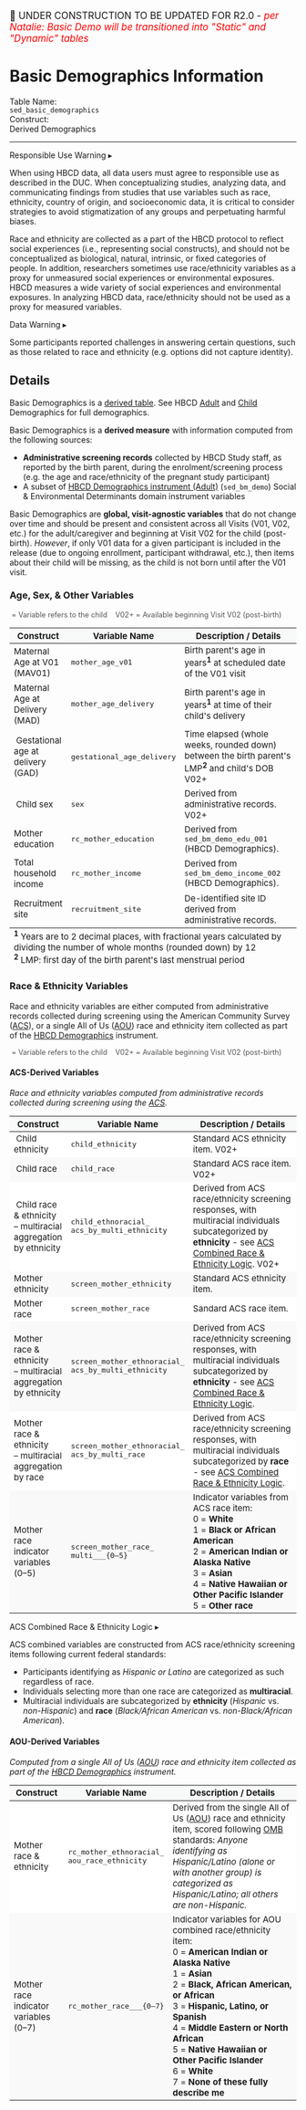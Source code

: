 <p style="font-size: 1.2em;">🚧 UNDER CONSTRUCTION TO BE UPDATED FOR R2.0 - <i style="color: red;">per Natalie: Basic Demo will be transitioned into "Static" and "Dynamic" tables</i></p>

# Basic Demographics Information

<div class="info-block">
  <div class="info-row">
    <div class="info-label"><i class="fa fa-table"></i> Table Name:</div>
    <div class="info-value"><code>sed_basic_demographics</code></div>
  </div>
  <div class="info-row">
    <div class="info-label"><i class="fa-solid fa-tape"></i> Construct:</div>
    <div class="info-value">Derived Demographics</div>
  </div>
</div>

---------------------------------------------

<div id="alert" class="alert-banner" onclick="toggleCollapse(this)">
  <span class="emoji"><i class="fas fa-exclamation-circle"></i></span>
  <span class="text-with-link">
  <span class="text">Responsible Use Warning</span>
  <a class="anchor-link" href="#alert" title="Copy link">
  <i class="fa-solid fa-link"></i>
  </a>
  </span>
  <span class="arrow">▸</span>
</div>
<div class="alert-collapsible-content">
<p>When using HBCD data, all data users must agree to responsible use as described in the DUC. When conceptualizing studies, analyzing data, and communicating findings from studies that use variables such as race, ethnicity, country of origin, and socioeconomic data, it is critical to consider strategies to avoid stigmatization of any groups and perpetuating harmful biases.</p> 
<p>Race and ethnicity are collected as a part of the HBCD protocol to reflect social experiences (i.e., representing social constructs), and should not be conceptualized as biological, natural, intrinsic, or fixed categories of people. In addition, researchers sometimes use race/ethnicity variables as a proxy for unmeasured social experiences or environmental exposures. HBCD measures a wide variety of social experiences and environmental exposures. In analyzing HBCD data, race/ethnicity should not be used as a proxy for measured variables.</p>
</div>

<div id="warning" class="warning-banner" onclick="toggleCollapse(this)">
    <span class="emoji"><i class="fas fa-exclamation-triangle"></i></span>
  <span class="text-with-link">
  <span class="text">Data Warning</i></span>
  <a class="anchor-link" href="#warning" title="Copy link">
  <i class="fa-solid fa-link"></i>
  </a>
  </span>
  <span class="arrow">▸</span>
</div>
<div class="warning-collapsible-content">
<p>Some participants reported challenges in answering certain questions, such as those related to race and ethnicity (e.g. options did not capture identity).</p> 
</div>

## Details

<p>
<div class="table-banner">
  <span class="emoji"><i class="fa-regular fa-lightbulb"></i></span>
  <span class="text">Basic Demographics is a <a href="../../../access/metadata/#exceptions-derived" target="_blank">derived table</a>. See HBCD <a href="../../SED/demo-cg/" target="_blank">Adult</a> and <a href="../../SED/demo-ch/" target="_blank">Child</a> Demographics for full demographics.</span>
</div>
</p>

Basic Demographics is a **derived measure** with information computed from the following sources: 

- **Administrative screening records** collected by HBCD Study staff, as reported by the birth parent, during the enrolment/screening process (e.g. the age and race/ethnicity of the pregnant study participant)
- A subset of <a href="../../SED/demo-cg/" target="_blank">HBCD Demographics instrument (Adult)</a> (`sed_bm_demo`) Social & Environmental Determinants domain instrument variables 

Basic Demographics are **global, visit-agnostic variables** that do not change over time and should be present and consistent across all Visits (V01, V02, etc.) for the adult/caregiver and beginning at Visit V02 for the child (post-birth). *However*, if only V01 data for a given participant is included in the release (due to ongoing enrollment, participant withdrawal, etc.), then items about their child will be missing, as the child is not born until after the V01 visit.

### Age, Sex, & Other Variables

<p style="font-size: 0.9em; color: #555;">
<i class="fa-solid fa-baby"></i>&nbsp;= Variable refers to the child &nbsp;&nbsp;
<span class="pill-badge">V02+</span>&nbsp;= Available beginning Visit V02 (post-birth)
</p>
<table class="compact-table-no-vertical-lines" style="width: 100%; border-collapse: collapse; table-layout: fixed; font-size: 15px;">
<tfoot><tr><td colspan="3" style="word-wrap: break-word; white-space: normal;">
  <sup><b>1</b></sup> Years are to 2 decimal places, with fractional years calculated by dividing the number of whole months (rounded down) by 12<br>
  <sup><b>2</b></sup> LMP: first day of the birth parent's last menstrual period</td></tr></tfoot>
<thead>
  <tr style="background-color: #f8f9f9;">
    <th style="width: 20%;">Construct</th>
    <th style="width: 20%;">Variable Name</th>
    <th style="width: 60%;">Description / Details</th>
  </tr>
</thead>
<tbody>
<tr>
<td>Maternal Age at V01 (MAV01)</td>
<td><code>mother_age_v01</code></td>
<td style="word-wrap: break-word; white-space: normal;">
  Birth parent's age in years<sup><b>1</b></sup> at scheduled date of the V01 visit</td>
</tr>
<tr>
<tr>
<td>Maternal Age at Delivery (MAD)</td>
<td><code>mother_age_delivery</code></td>
<td style="word-wrap: break-word; white-space: normal;">
  Birth parent's age in years<sup><b>1</b></sup> at time of their child's delivery</td>
</tr>
<tr>
  <td><i class="fa-solid fa-baby"></i>&nbsp;Gestational age at delivery (GAD)</td>
  <td><code>gestational_age_delivery</code></td>
  <td style="word-wrap: break-word; white-space: normal;">
    Time elapsed (whole weeks, rounded down) between the birth parent's LMP<sup><b>2</b></sup> and child's DOB <span class="pill-badge">V02+</span></td>
</tr>
<tr>
  <td><i class="fa-solid fa-baby"></i>&nbsp;Child sex</td>
  <td><code>sex</code></td>
  <td>Derived from administrative records. <span class="pill-badge">V02+</span></td>
</tr>
<tr>
  <td>Mother education</td>
  <td><code>rc_mother_education</code></td>
  <td>Derived from <code>sed_bm_demo_edu_001</code> (HBCD Demographics).</td>
</tr>
<tr>
  <td>Total household income</td>
  <td><code>rc_mother_income</code></td>
  <td>Derived from <code>sed_bm_demo_income_002</code> (HBCD Demographics).</td>
</tr>
<tr>
  <td>Recruitment site</td>
  <td><code>recruitment_site</code></td>
  <td>De-identified site ID derived from administrative records.</td>
</tr>
</tbody>
</table>

### Race & Ethnicity Variables

Race and ethnicity variables are either computed from administrative records collected during screening using the American Community Survey ([ACS](https://www.census.gov/programs-surveys/acs.html)), or a single All of Us (<a href="https://support.researchallofus.org/hc/en-us/articles/360039299632-Race-and-ethnicity-generalizations" target="_blank">AOU</a>) race and ethnicity item collected as part of the <a href="../../SED/demo-cg/" target="_blank">HBCD Demographics</a> instrument.

<p style="font-size: 0.9em; color: #555;">
<i class="fa-solid fa-baby"></i>&nbsp;= Variable refers to the child &nbsp;&nbsp;
<span class="pill-badge">V02+</span>&nbsp;= Available beginning Visit V02 (post-birth)
</p>

#### ACS-Derived Variables
*Race and ethnicity variables computed from administrative records collected during screening using the [ACS](https://www.census.gov/programs-surveys/acs.html).*

<table class="compact-table-no-vertical-lines" style="width: 100%; border-collapse: collapse; table-layout: fixed; font-size: 15px;">
<thead>
  <tr style="background-color: #f8f9f9;">
    <th style="width: 20%;">Construct</th>
    <th style="width: 20%;">Variable Name</th>
    <th style="width: 60%;">Description / Details</th>
  </tr>
</thead>
<tbody>
<tr style="background-color: #ffffff;">
  <td><i class="fa-solid fa-baby"></i>&nbsp;Child ethnicity</td>
  <td><code>child_ethnicity</code></td>
  <td>Standard ACS ethnicity item. <span class="pill-badge">V02+</span></td>
</tr>
<tr style="background-color: #f9f9f9;">
  <td><i class="fa-solid fa-baby"></i>&nbsp;Child race</td>
  <td><code>child_race</code></td>
  <td>Standard ACS race item. <span class="pill-badge">V02+</span></td>
</tr>
<tr style="background-color: #ffffff;">
  <td><i class="fa-solid fa-baby"></i>&nbsp;Child race &amp; ethnicity<br>– multiracial aggregation by ethnicity</td>
  <td><code>child_ethnoracial_<br>acs_by_multi_ethnicity</code></td>
  <td style="word-wrap: break-word; white-space: normal;">Derived from ACS race/ethnicity screening responses, with multiracial individuals subcategorized by <b>ethnicity</b> - see <a href="#fedstandards">ACS Combined Race & Ethnicity Logic</a>. <span class="pill-badge">V02+</span></td>
</tr>
<tr style="background-color: #f9f9f9;">
  <td>Mother ethnicity</td>
  <td><code>screen_mother_ethnicity</code></td>
  <td>Standard ACS ethnicity item.</td>
</tr>
<tr style="background-color: #ffffff;">
  <td>Mother race</td>
  <td><code>screen_mother_race</code></td>
  <td>Sandard ACS race item.</td>
</tr>
<tr style="background-color: #f9f9f9;">
  <td>Mother race &amp; ethnicity<br>– multiracial aggregation by ethnicity</td>
  <td><code>screen_mother_ethnoracial_<br>acs_by_multi_ethnicity</code></td>
  <td style="word-wrap: break-word; white-space: normal;">Derived from ACS race/ethnicity screening responses, with multiracial individuals subcategorized by <b>ethnicity</b> - see <a href="#fedstandards">ACS Combined Race & Ethnicity Logic</a>.</td>
</tr>
<tr style="background-color: #ffffff;">
  <td>Mother race &amp; ethnicity<br>– multiracial aggregation by race</td>
  <td><code>screen_mother_ethnoracial_<br>acs_by_multi_race</code></td>
    <td style="word-wrap: break-word; white-space: normal;">Derived from ACS race/ethnicity screening responses, with multiracial individuals subcategorized by <b>race</b> - see <a href="#fedstandards">ACS Combined Race & Ethnicity Logic</a>.</td>
</tr>
<tr style="background-color: #f9f9f9;">
  <td>Mother race indicator<br>variables (0–5)</td>
  <td><code>screen_mother_race_<br>multi___{0–5}</code></td>
  <td>
    Indicator variables from ACS race item:<br>
    0 = <b>White</b><br>
    1 = <b>Black or African American</b><br>
    2 = <b>American Indian or Alaska Native</b><br>
    3 = <b>Asian</b><br>
    4 = <b>Native Hawaiian or Other Pacific Islander</b><br>
    5 = <b>Other race</b>
  </td>
</tr>
</tbody>
</table>

<div id="fedstandards" class="table-banner" onclick="toggleCollapse(this)">
  <span class="emoji"><i style="font-size: 0.9em;" class="fa fa-calculator"></i></span>
  <span class="text-with-link">
  <span class="text">ACS Combined Race & Ethnicity Logic</span>
  <a class="anchor-link" href="#fedstandards" title="Copy link">
  <i class="fa-solid fa-link"></i>
  </a>
  </span>
  <span class="arrow">▸</span>
</div>
<div class="table-collapsible-content">
<p>ACS combined variables are constructed from ACS race/ethnicity screening items following current federal standards:</p>
<ul>
<li>Participants identifying as <em>Hispanic or Latino</em> are categorized as such regardless of race.</li>
<li>Individuals selecting more than one race are categorized as <strong>multiracial</strong>.</li>
<li>Multiracial individuals are subcategorized by <strong>ethnicity</strong> (<em>Hispanic</em> vs. <em>non-Hispanic</em>)
  and <strong>race</strong> (<em>Black/African American</em> vs. <em>non-Black/African American</em>).</li>
</ul>
</div>
<p></p>

#### AOU-Derived Variables
*Computed from a single All of Us (<a href="https://support.researchallofus.org/hc/en-us/articles/360039299632-Race-and-ethnicity-generalizations" target="_blank">AOU</a>) race and ethnicity item collected as part of the <a href="../../SED/demo-cg/" target="_blank">HBCD Demographics</a> instrument.*

<table class="compact-table-no-vertical-lines" style="width: 100%; border-collapse: collapse; table-layout: fixed; font-size: 15px;">
<thead>
  <tr style="background-color: #f8f9f9;">
    <th style="width: 20%;">Construct</th>
    <th style="width: 20%;">Variable Name</th>
    <th style="width: 60%;">Description / Details</th>
  </tr>
</thead>
<tbody>
<tr style="background-color: #ffffff;">
  <td>Mother race &amp; ethnicity</td>
  <td><code>rc_mother_ethnoracial_<br>aou_race_ethnicity</code></td>
  <td style="word-wrap: break-word; white-space: normal;">
    Derived from the single All of Us (<a href="https://support.researchallofus.org/hc/en-us/articles/360039299632-Race-and-ethnicity-generalizations" target="_blank">AOU</a>) 
    race and ethnicity item, scored following 
    <a href="https://www.federalregister.gov/documents/2023/01/27/2023-01635/initial-proposals-for-updating-ombs-race-and-ethnicity-statistical-standards" target="_blank">OMB</a> standards:
    <i>Anyone identifying as Hispanic/Latino (alone or with another group) is categorized as Hispanic/Latino; all others are non-Hispanic.</i>
  </td>
</tr>
<tr style="background-color: #f9f9f9;">
  <td>Mother race indicator<br>variables (0–7)</td>
  <td><code>rc_mother_race___{0–7}</code></td>
  <td>
    Indicator variables for AOU combined race/ethnicity item:<br>
    0 = <b>American Indian or Alaska Native</b><br>
    1 = <b>Asian</b><br>
    2 = <b>Black, African American, or African</b><br>
    3 = <b>Hispanic, Latino, or Spanish</b><br>
    4 = <b>Middle Eastern or North African</b><br>
    5 = <b>Native Hawaiian or Other Pacific Islander</b><br>
    6 = <b>White</b><br>
    7 = <b>None of these fully describe me</b>
  </td>
</tr>
</tbody>
</table>

